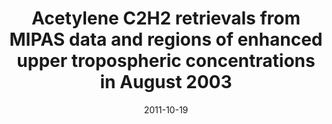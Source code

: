 ---
title: "<b>Acetylene C2H2 retrievals from MIPAS data and regions of enhanced upper tropospheric concentrations in August 2003</b>"
collection: publications
permalink: /publication/2011-10-19-Parker
date: 2011-10-19
venue: 'Atmospheric Chemistry and Physics'
paperurl: 'https://doi.org/doi:10.5194/acp-11-10243-2011'
citation: '<b>4</b> - Parker R.J., Remedios J.J., Moore D.P. and Kanawade V.P., <b>Acetylene C2H2 retrievals from MIPAS data and regions of enhanced upper tropospheric concentrations in August 2003</b>, Atmospheric Chemistry and Physics, 11, 10243-10257, (2011-10-19). <a href="https://doi.org/doi:10.5194/acp-11-10243-2011">doi:10.5194/acp-11-10243-2011</a> (cited 10 times)

'
---